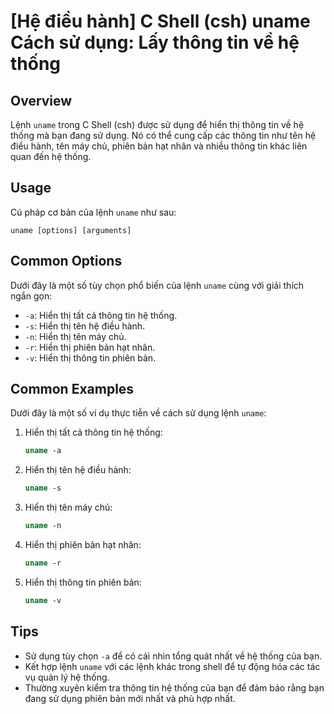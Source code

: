 # [Hệ điều hành] C Shell (csh) uname Cách sử dụng: Lấy thông tin về hệ thống

## Overview
Lệnh `uname` trong C Shell (csh) được sử dụng để hiển thị thông tin về hệ thống mà bạn đang sử dụng. Nó có thể cung cấp các thông tin như tên hệ điều hành, tên máy chủ, phiên bản hạt nhân và nhiều thông tin khác liên quan đến hệ thống.

## Usage
Cú pháp cơ bản của lệnh `uname` như sau:

```
uname [options] [arguments]
```

## Common Options
Dưới đây là một số tùy chọn phổ biến của lệnh `uname` cùng với giải thích ngắn gọn:

- `-a`: Hiển thị tất cả thông tin hệ thống.
- `-s`: Hiển thị tên hệ điều hành.
- `-n`: Hiển thị tên máy chủ.
- `-r`: Hiển thị phiên bản hạt nhân.
- `-v`: Hiển thị thông tin phiên bản.

## Common Examples
Dưới đây là một số ví dụ thực tiễn về cách sử dụng lệnh `uname`:

1. Hiển thị tất cả thông tin hệ thống:
   ```csh
   uname -a
   ```

2. Hiển thị tên hệ điều hành:
   ```csh
   uname -s
   ```

3. Hiển thị tên máy chủ:
   ```csh
   uname -n
   ```

4. Hiển thị phiên bản hạt nhân:
   ```csh
   uname -r
   ```

5. Hiển thị thông tin phiên bản:
   ```csh
   uname -v
   ```

## Tips
- Sử dụng tùy chọn `-a` để có cái nhìn tổng quát nhất về hệ thống của bạn.
- Kết hợp lệnh `uname` với các lệnh khác trong shell để tự động hóa các tác vụ quản lý hệ thống.
- Thường xuyên kiểm tra thông tin hệ thống của bạn để đảm bảo rằng bạn đang sử dụng phiên bản mới nhất và phù hợp nhất.